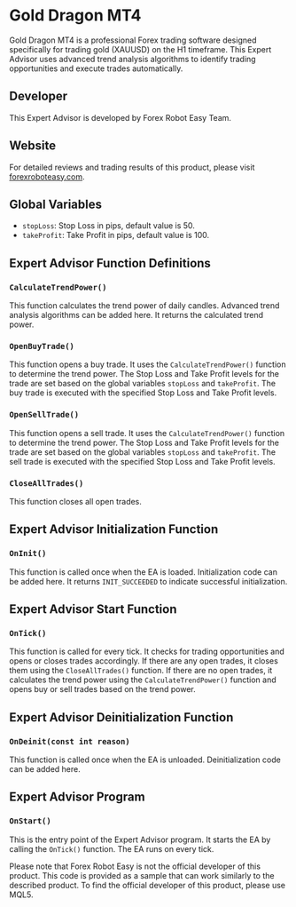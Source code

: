 # Gold Dragon MT4

Gold Dragon MT4 is a professional Forex trading software designed specifically for trading gold (XAUUSD) on the H1 timeframe. This Expert Advisor uses advanced trend analysis algorithms to identify trading opportunities and execute trades automatically.

## Developer

This Expert Advisor is developed by Forex Robot Easy Team.

## Website

For detailed reviews and trading results of this product, please visit [forexroboteasy.com](https://forexroboteasy.com/forex-robot-review/review-gold-dragon-mt4-professional-forex-trading-software-for-gold-xauusd-h1-trading/).

## Global Variables

- `stopLoss`: Stop Loss in pips, default value is 50.
- `takeProfit`: Take Profit in pips, default value is 100.

## Expert Advisor Function Definitions

### `CalculateTrendPower()`

This function calculates the trend power of daily candles. Advanced trend analysis algorithms can be added here. It returns the calculated trend power.

### `OpenBuyTrade()`

This function opens a buy trade. It uses the `CalculateTrendPower()` function to determine the trend power. The Stop Loss and Take Profit levels for the trade are set based on the global variables `stopLoss` and `takeProfit`. The buy trade is executed with the specified Stop Loss and Take Profit levels.

### `OpenSellTrade()`

This function opens a sell trade. It uses the `CalculateTrendPower()` function to determine the trend power. The Stop Loss and Take Profit levels for the trade are set based on the global variables `stopLoss` and `takeProfit`. The sell trade is executed with the specified Stop Loss and Take Profit levels.

### `CloseAllTrades()`

This function closes all open trades.

## Expert Advisor Initialization Function

### `OnInit()`

This function is called once when the EA is loaded. Initialization code can be added here. It returns `INIT_SUCCEEDED` to indicate successful initialization.

## Expert Advisor Start Function

### `OnTick()`

This function is called for every tick. It checks for trading opportunities and opens or closes trades accordingly. If there are any open trades, it closes them using the `CloseAllTrades()` function. If there are no open trades, it calculates the trend power using the `CalculateTrendPower()` function and opens buy or sell trades based on the trend power.

## Expert Advisor Deinitialization Function

### `OnDeinit(const int reason)`

This function is called once when the EA is unloaded. Deinitialization code can be added here.

## Expert Advisor Program

### `OnStart()`

This is the entry point of the Expert Advisor program. It starts the EA by calling the `OnTick()` function. The EA runs on every tick.

Please note that Forex Robot Easy is not the official developer of this product. This code is provided as a sample that can work similarly to the described product. To find the official developer of this product, please use MQL5.
